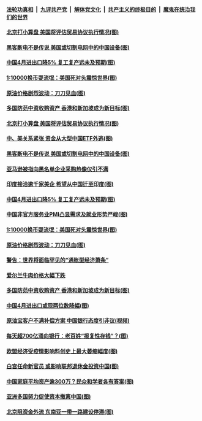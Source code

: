 ####  [法轮功真相](../../../../basic/blob/master/README.md?t=05080902) &nbsp;|&nbsp; [九评共产党](../../../../9ping.md/blob/master/README.md?t=05080902) &nbsp;|&nbsp; [解体党文化](../../../../jtdwh.md/blob/master/README.md?t=05080902)  &nbsp;|&nbsp; [共产主义的终极目的](../../../../gczydzjmd.md/blob/master/README.md?t=05080902) &nbsp;|&nbsp; [魔鬼在统治我们的世界](../../../../mgztzwmdsj.md/blob/master/README.md?t=05080902) 

#### [北京打小算盘 美国将评估贸易协议执行情况(图)](../pages/p5/932436.md?t=05080902) 

#### [黑客断电不是传说 美国或切割电网中的中国设备(图)](../pages/p5/932431.md?t=05080902) 

#### [中国4月进出口降5% 复工复产远未及预期(图)](../pages/p5/932412.md?t=05080902) 

#### [1:10000换币耍流氓：美国死对头震惊世界(图)](../pages/p5/932388.md?t=05080902) 

#### [原油价格剧烈波动：刀刀见血(图)](../pages/p5/932369.md?t=05080902) 

#### [多国防范中资收购资产 香港和新加坡成为新目标(图)](../pages/p5/932357.md?t=05080902) 

#### [北京打小算盘 美国将评估贸易协议执行情况(图)](../pages/p5/932436.md?t=05080902) 

#### [中、美关系紧张 资金从大型中国ETF外逃(图)](../pages/p5/932434.md?t=05080902) 

#### [黑客断电不是传说 美国或切割电网中的中国设备(图)](../pages/p5/932431.md?t=05080902) 

#### [亚马逊被指向黑名单企业采购热像仪引不满](../pages/p5/932430.md?t=05080902) 

#### [印度接洽逾千家美企 希望从中国迁至印度(图)](../pages/p5/932428.md?t=05080902) 

#### [中国4月进出口降5% 复工复产远未及预期(图)](../pages/p5/932412.md?t=05080902) 

#### [中国非官方服务业PMI凸显需求及就业形势严峻(图)](../pages/p5/932423.md?t=05080902) 

#### [1:10000换币耍流氓：美国死对头震惊世界(图)](../pages/p5/932388.md?t=05080902) 

#### [原油价格剧烈波动：刀刀见血(图)](../pages/p5/932369.md?t=05080902) 

#### [警告：世界将面临罕见的“通胀型经济萧条”](../pages/p5/932375.md?t=05080902) 

#### [爱尔兰牛肉价格大幅下跌](../pages/p5/932381.md?t=05080902) 

#### [多国防范中资收购资产 香港和新加坡成为新目标(图)](../pages/p5/932357.md?t=05080902) 

#### [中国4月进出口或现两位数降幅(图)](../pages/p5/932379.md?t=05080902) 

#### [原油宝客户不满补偿方案 中国银行态度引非议(视频)](../pages/p5/932352.md?t=05080902) 

#### [每天超700亿涌向银行：老百姓“报复性存钱”？(图)](../pages/p5/932374.md?t=05080902) 

#### [欧盟经济受疫情影响料创史上最大萎缩幅度(图)](../pages/p5/932340.md?t=05080902) 

#### [白宫任命新官员 或影响联邦退休金投资中国(图)](../pages/p5/932331.md?t=05080902) 

#### [中国家庭平均资产逾300万？民众和学者各有答案(图)](../pages/p5/932318.md?t=05080902) 

#### [亚洲多国努力促使资本撤离中国(图)](../pages/p5/932302.md?t=05080902) 

#### [北京阻资金外流 东南亚一带一路建设停滞(图)](../pages/p5/932300.md?t=05080902) 

